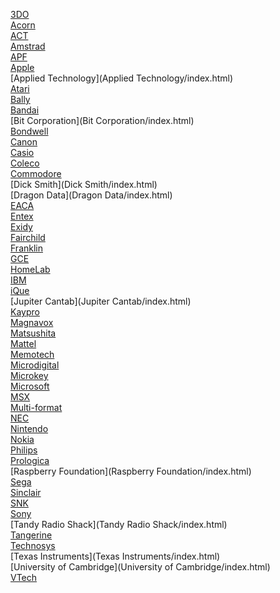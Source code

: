 [3DO](3DO/index.html)<br>
[Acorn](Acorn/index.html)<br>
[ACT](ACT/index.html)<br>
[Amstrad](Amstrad/index.html)<br>
[APF](APF/index.html)<br>
[Apple](Apple/index.html)<br>
[Applied Technology](Applied Technology/index.html)<br>
[Atari](Atari/index.html)<br>
[Bally](Bally/index.html)<br>
[Bandai](Bandai/index.html)<br>
[Bit Corporation](Bit Corporation/index.html)<br>
[Bondwell](Bondwell/index.html)<br>
[Canon](Canon/index.html)<br>
[Casio](Casio/index.html)<br>
[Coleco](Coleco/index.html)<br>
[Commodore](Commodore/index.html)<br>
[Dick Smith](Dick Smith/index.html)<br>
[Dragon Data](Dragon Data/index.html)<br>
[EACA](EACA/index.html)<br>
[Entex](Entex/index.html)<br>
[Exidy](Exidy/index.html)<br>
[Fairchild](Fairchild/index.html)<br>
[Franklin](Franklin/index.html)<br>
[GCE](GCE/index.html)<br>
[HomeLab](HomeLab/index.html)<br>
[IBM](IBM/index.html)<br>
[iQue](iQue/index.html)<br>
[Jupiter Cantab](Jupiter Cantab/index.html)<br>
[Kaypro](Kaypro/index.html)<br>
[Magnavox](Magnavox/index.html)<br>
[Matsushita](Matsushita/index.html)<br>
[Mattel](Mattel/index.html)<br>
[Memotech](Memotech/index.html)<br>
[Microdigital](Microdigital/index.html)<br>
[Microkey](Microkey/index.html)<br>
[Microsoft](Microsoft/index.html)<br>
[MSX](MSX/index.html)<br>
[Multi-format](Multi-format/index.html)<br>
[NEC](NEC/index.html)<br>
[Nintendo](Nintendo/index.html)<br>
[Nokia](Nokia/index.html)<br>
[Philips](Philips/index.html)<br>
[Prologica](Prologica/index.html)<br>
[Raspberry Foundation](Raspberry Foundation/index.html)<br>
[Sega](Sega/index.html)<br>
[Sinclair](Sinclair/index.html)<br>
[SNK](SNK/index.html)<br>
[Sony](Sony/index.html)<br>
[Tandy Radio Shack](Tandy Radio Shack/index.html)<br>
[Tangerine](Tangerine/index.html)<br>
[Technosys](Technosys/index.html)<br>
[Texas Instruments](Texas Instruments/index.html)<br>
[University of Cambridge](University of Cambridge/index.html)<br>
[VTech](VTech/index.html)<br>
